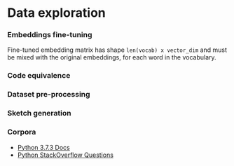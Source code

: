 # Data exploration

### Embeddings fine-tuning

Fine-tuned embedding matrix has shape `len(vocab) x vector_dim` and must be mixed with the original embeddings,
for each word in the vocabulary.

### Code equivalence

### Dataset pre-processing

### Sketch generation

### Corpora

- [Python 3.7.3 Docs](https://docs.python.org/3/archives/python-3.7.3-docs-text.zip)
- [Python StackOverflow Questions](https://www.kaggle.com/stackoverflow/pythonquestions)
